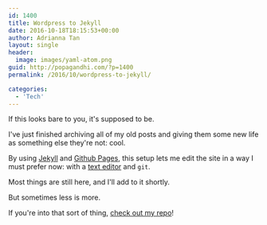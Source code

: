 ```yaml
---
id: 1400
title: Wordpress to Jekyll
date: 2016-10-18T18:15:53+00:00
author: Adrianna Tan
layout: single
header:
  image: images/yaml-atom.png
guid: http://popagandhi.com/?p=1400
permalink: /2016/10/wordpress-to-jekyll/

categories:
  - 'Tech'
---
```

If this looks bare to you, it's supposed to be.

I've just finished archiving all of my old posts and giving them some new life as something else they're not: cool.

By using [Jekyll](https://jekyllrb.com) and [Github Pages](https://pages.github.com), this setup lets me edit the site in a way I must prefer now: with a [text editor](https://atom.io) and `git`.

Most things are still here, and I'll add to it shortly.

But sometimes less is more.

If you're into that sort of thing, [check out my repo](https://github.com/skinnylatte/skinnylatte.github.io)!
